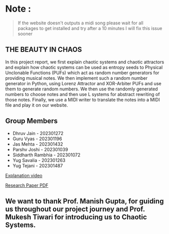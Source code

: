 # Note :
> If the website doesn't outputs a midi song please wait for all packages to get installed and try after a 10 minutes
> I will fix this issue sooner 


## THE BEAUTY IN CHAOS

In this project report, we first explain chaotic systems and chaotic attractors and
explain how chaotic systems can be used as entropy seeds to Physical Unclonable
Functions (PUFs) which act as random number generators for providing musical notes.
We then implement such a random number generator in Python, using Lorenz
Attractor and XOR-Arbiter PUFs and use them to generate random numbers. We
then use the randomly generated numbers to choose notes and then use L systems
for abstract rewriting of those notes. Finally, we use a MIDI writer to translate
the notes into a MIDI file and play it on our website.

## Group Members
- Dhruv Jain - 202301272
- Guru Vyas - 202301196
- Jas Mehta - 202301432
- Parshv Joshi - 202301039
- Siddharth Rambhia - 202301072
- Yug Savalia - 202301263
- Yug Tejani - 202301487

[Explanation video](https://drive.google.com/file/d/1KTkvWgphuLwyVB9uZLm6VYQB0sVyft22/view?usp=drive_link)

[Research Paper PDF](https://dhruvkjain.github.io/CalMuse/assets/calculusPDF-0V0-ZjmD.pdf)

## We want to thank Prof. Manish Gupta, for guiding us throughout our project journey and Prof. Mukesh Tiwari for introducing us to Chaotic Systems.
